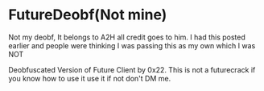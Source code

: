 # FutureDeobf(Not mine)
Not my deobf, It belongs to A2H all credit goes to him. I had this posted earlier and people were thinking I was passing this as my own which I was NOT

Deobfuscated Version of Future Client by 0x22. This is not a futurecrack if you know how to use it use it if not don't DM me.
